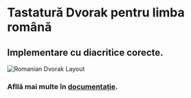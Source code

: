 # Tastatură Dvorak pentru limba română

## Implementare cu diacritice corecte.

![Romanian Dvorak Layout](https://raw.githubusercontent.com/thelightstain/tastatura-dvorak-romana/main/docs/assets/images/romanian-dvorak.png)

### Afllă mai multe în [documentație](https://thelightstain.github.io/tastatura-dvorak-romana/).
